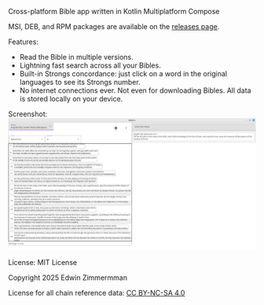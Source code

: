 Cross-platform Bible app written in Kotlin Multiplatform Compose

MSI, DEB, and RPM packages are available on the [releases page](releases).

Features:
- Read the Bible in multiple versions.
- Lightning fast search across all your Bibles.
- Built-in Strongs concordance: just click on a word in the original languages to see its Strongs number.
- No internet connections ever.  Not even for downloading Bibles.  All data is stored locally on your device.

Screenshot:
![img.png](img.png)

License:  MIT License

Copyright 2025 Edwin Zimmermman

License for all chain reference data:  [ CC BY-NC-SA 4.0 ](https://creativecommons.org/licenses/by-nc-sa/4.0/?ref=chooser-v1)